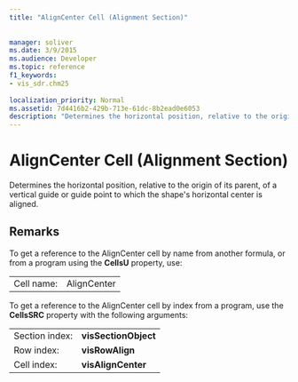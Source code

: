 ```yaml
---
title: "AlignCenter Cell (Alignment Section)"
 
 
manager: soliver
ms.date: 3/9/2015
ms.audience: Developer
ms.topic: reference
f1_keywords:
- vis_sdr.chm25
 
localization_priority: Normal
ms.assetid: 7d4416b2-429b-713e-61dc-8b2ead0e6053
description: "Determines the horizontal position, relative to the origin of its parent, of a vertical guide or guide point to which the shape's horizontal center is aligned."
---
```


# AlignCenter Cell (Alignment Section)

Determines the horizontal position, relative to the origin of its parent, of a vertical guide or guide point to which the shape's horizontal center is aligned.
  
## Remarks

To get a reference to the AlignCenter cell by name from another formula, or from a program using the **CellsU** property, use: 
  
|||
|:-----|:-----|
| Cell name:  <br/> | AlignCenter  <br/> |
   
To get a reference to the AlignCenter cell by index from a program, use the **CellsSRC** property with the following arguments: 
  
|||
|:-----|:-----|
| Section index:  <br/> |**visSectionObject** <br/> |
| Row index:  <br/> |**visRowAlign** <br/> |
| Cell index:  <br/> |**visAlignCenter** <br/> |
   

